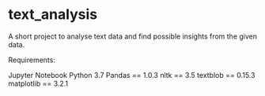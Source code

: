 # text_analysis
A short project to analyse text data and find possible insights from the given data.

Requirements:

Jupyter Notebook
Python 3.7
Pandas == 1.0.3
nltk == 3.5
textblob == 0.15.3
matplotlib == 3.2.1
